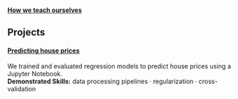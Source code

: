 #### [How we teach ourselves](https://maximilian-ho.github.io/how-we-teach-ourselves/)

## Projects
#### [Predicting house prices](https://github.com/maximilian-ho/Data-Analytics-Projects/blob/main/House%20Prices%20Prediction/house-prices-prediction.ipynb) 
We trained and evaluated regression models to predict house prices using a Jupyter Notebook.  
**Demonstrated Skills:** data processing pipelines · regularization · cross-validation  

